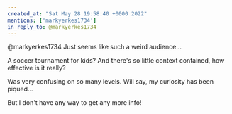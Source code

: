 ```yaml
---
created_at: "Sat May 28 19:58:40 +0000 2022"
mentions: ['markyerkes1734']
in_reply_to: @markyerkes1734
---
```


@markyerkes1734 Just seems like such a weird audience...

A soccer tournament for kids? And there's so little context contained, how effective is it really? 

Was very confusing on so many levels. Will say, my curiosity has been piqued... 

But I don't have any way to get any more info!